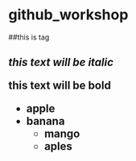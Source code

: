 # github_workshop
##this is tag <h2>
  
*this text will be italic*<br>

**this text will be bold**<br>
* apple
* banana
  * mango
  * aples
